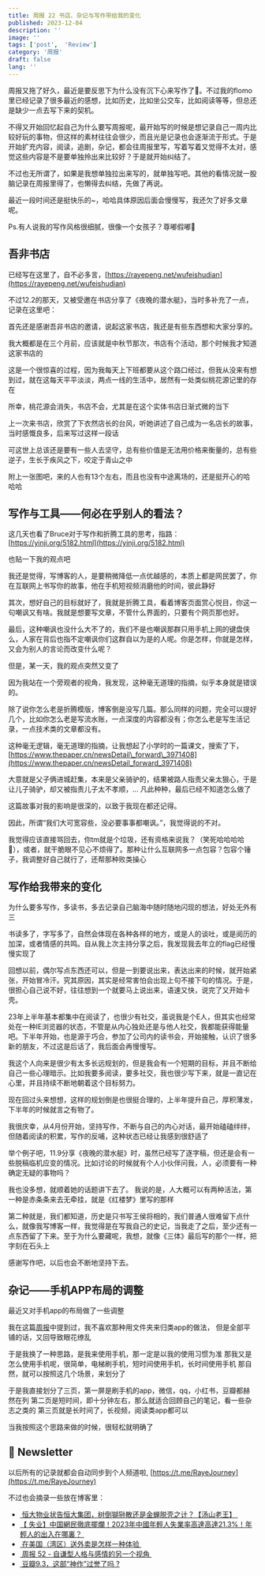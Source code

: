 ```yaml
---
title: 周报 22 书店、杂记与写作带给我的变化
published: 2023-12-04
description: ''
image: ''
tags: ['post',  'Review']
category: '周报'
draft: false
lang: ''
---
```

<!-- ![Group 1](./attachments/QmYZ6kSVHmyhFzyx5oMD8ohXmX4vRw2vai2ZeXH4CxD3Ci.png) -->


周报又拖了好久，最近是要反思下为什么没有沉下心来写作了🐶。不过我的flomo里已经记录了很多最近的感想，比如历史，比如坐公交车，比如阅读等等，但总还是缺少一点去写下来的契机。

不得又开始回忆起自己为什么要写周报呢，最开始写的时候是想记录自己一周内比较好玩的事物，但这样的素材往往会很少，而且光是记录也会逐渐流于形式。于是开始扩充内容，阅读，追剧，杂记，都会往周报里写，写着写着又觉得不太对，感觉这些内容是不是要单独拎出来比较好？于是就开始纠结了。

不过也无所谓了，如果是我想单独拉出来写的，就单独写吧。其他的看情况就一股脑记录在周报里得了，也懒得去纠结，先做了再说。

最近一段时间还是挺快乐的~，哈哈具体原因后面会慢慢写，我还欠了好多文章呢。

Ps.有人说我的写作风格很细腻，很像一个女孩子？尊嘟假嘟🐶

## 吾非书店

已经写在这里了，自不必多言，[https://rayepeng.net/wufeishudian](https://rayepeng.net/wufeishudian)

不过12.2的那天，又被受邀在书店分享了《夜晚的潜水艇》，当时多补充了一点，记录在这里吧：

首先还是感谢吾非书店的邀请，说起这家书店，我还是有些东西想和大家分享的。

我大概都是在三个月前，应该就是中秋节那次，书店有个活动，那个时候我才知道这家书店的

这是一个很惊喜的过程，因为我每天上下班都要从这个路口经过，但我从没来有想到过，就在这每天平平淡淡，两点一线的生活中，居然有一处类似桃花源记里的存在

所幸，桃花源会消失，书店不会，尤其是在这个实体书店日渐式微的当下

上一次来书店，欣赏了下衣然店长的台风，听她讲述了自己成为一名店长的故事，当时感慨良多，后来写过这样一段话

可这世上总该还是要有一些人去坚守，总有些价值是无法用价格来衡量的，总有些逆子，生长于疾风之下，咬定于青山之中

附上一张图吧，来的人也有13个左右，而且也没有中途离场的，还是挺开心的哈哈哈


<!-- ![DraggedImage](./attachments/QmVYAp68fXNciwp14pbX9exmrFVRPVaNZg6phNby1MFJ1d.jpeg) -->

##  写作与工具——何必在乎别人的看法？

这几天也看了Bruce对于写作和折腾工具的思考，指路：[https://yinji.org/5182.html](https://yinji.org/5182.html)

也贴一下我的观点吧

我还是觉得，写博客的人，是要稍微降低一点优越感的，本质上都是网民罢了，你在互联网上书写你的故事，他在手机短视频消磨他的时间，彼此静好

其次，想好自己的目标就好了，我就是折腾工具，看着博客页面赏心悦目，你这一句嘲讽又有啥。我就是想要写文章，不管什么界面的，只要有个网页那也好。

最后，这种嘲讽也没什么大不了的，我们不是也嘲讽那群只用手机上网的键盘侠么，人家在背后也指不定嘲讽你们这群自以为是的人呢。你是怎样，你就是怎样，又会为别人的言论而改变什么呢？

但是，某一天，我的观点突然又变了

因为我站在一个旁观者的视角，我发现，这种毫无道理的指摘，似乎本身就是错误的。

除了说你怎么老是折腾模版，博客倒是没写几篇。那么同样的问题，完全可以提好几个，比如你怎么老是写流水账，一点深度的内容都没有；你怎么老是写生活记录，一点技术类的文章都没有。

这种毫无逻辑，毫无道理的指摘，让我想起了小学时的一篇课文，搜索了下，[https://www.thepaper.cn/newsDetail\_forward\_3971408](https://www.thepaper.cn/newsDetail_forward_3971408)

大意就是父子俩进城赶集，本来是父亲骑驴的，结果被路人指责父亲太狠心，于是让儿子骑驴，却又被指责儿子太不孝顺，… 凡此种种，最后已经不知道怎么做了

这篇故事对我的影响是很深的，以致于我现在都还记得。

因此，所谓“我们大可宽容些，没必要事事都嘲讽。”，我觉得说的不对。

我觉得应该直接骂回去，你tm就是个垃圾，还有资格来说我？（笑死哈哈哈哈🤣），或者，就干脆眼不见心不烦得了。那种让什么互联网多一点包容？包容个锤子，我调整好自己就行了，还帮那种败类操心


 ## 写作给我带来的变化

为什么要多写作，多读书，多去记录自己脑海中随时随地闪现的想法，好处无外有三

书读多了，字写多了，自然会体现在各种各样的地方，或是人的谈吐，或是阅历的加深，或者情感的共鸣。自从我上次主持分享之后，我发现我去年立的flag已经慢慢实现了

回想以前，偶尔写点东西还可以，但是一到要说出来，表达出来的时候，就开始紧张，开始冒冷汗。究其原因，其实是经常害怕会出现上句不接下句的情况。于是，很担心自己说不好，往往想到一个就要马上说出来，语速又快，说完了又开始卡壳。

23年上半年基本都集中在阅读了，也很少有社交，虽说我是个E人，但其实也经常处在一种IE浏览器的状态，不管是从内心独处还是与他人社交，我都能获得能量吧。下半年开始，也是源于巧合，参加了公司内的读书会，开始接触，认识了很多新的朋友，不过这是后话了，我后面会再慢慢写。

我这个人向来是很少有太多长远规划的，但是我会有一个短期的目标，并且不断给自己一些心理暗示。比如我要多阅读，要多社交，我也很少写下来，就是一直记在心里，并且持续不断地朝着这个目标努力。

现在回过头来想想，这样的规划倒是也很挺合理的，上半年提升自己，厚积薄发，下半年的时候就言之有物了。

我很庆幸，从4月份开始，坚持写作，不断与自己的内心对话，最开始磕磕绊绊，但随着阅读的积累，写作的反哺，这种状态已经让我感到很舒适了

举个例子吧，11.9分享《夜晚的潜水艇》时，虽然已经写了逐字稿，但还是会有一些脱稿临机应变的情况。比如讨论的时候就有个人小伙伴问我，人，必须要有一种确定无疑的事物吗？

我也没多想，就顺着她的话题讲下去了。
我说的是，人大概可以有两种活法，第一种是赤条条来去无牵挂，就是《红楼梦》里写的那样

第二种就是，我们都知道，历史是只书写王侯将相的，我们普通人很难留下点什么，就像我写博客一样，我觉得是在写我自己的史记，当我走了之后，至少还有一点东西留了下来。至于为什么要藏呢，我想，就像《三体》最后写的那个一样，把字刻在石头上

感谢写作吧，以后也会不断地坚持下去。


 ## 杂记——手机APP布局的调整

最近又对手机app的布局做了一些调整

我在这篇[周报](https://rayepeng.net/weekpost15%E2%84%B9%EF%B8%8F-%E4%BF%A1%E6%81%AF%E6%B5%81%E6%A2%B3%E7%90%86%E5%AE%9E%E8%B7%B5)中提到过，我不喜欢那种用文件夹来归类app的做法，
但是全部平铺的话，又回导致眼花缭乱

于是我换了一种思路，是我来使用手机，那一定是以我的使用习惯为准
那我又是怎么使用手机呢，很简单，电梯刷手机，短时间使用手机，长时间使用手机
那自然，就可以按照这几个场景，来划分了

于是我直接划分了三页，第一屏是刷手机的app，微信，qq，小红书，豆瓣都赫然在列
第二页是短时间，即十分钟左右，那么就适合回顾自己的笔记，看一些杂志之类的
第三页就是长时间了，长视频，阅读类app都可以

当我按照这个思路来做的时候，很轻松就明确了

##  📮 Newsletter

以后所有的记录就都会自动同步到个人频道啦, [https://t.me/RayeJourney](https://t.me/RayeJourney)

不过也会摘录一些放在博客里：

- [ 恒大物业状告恒大集团，树倒猢狲散还是金蝉脱壳之计？【汤山老王】 ](https://www.youtube.com/watch?v=XtCDSzPCpn0)
- [【 失业】中国網民徹底擺爛！2023年中國年輕人失業率高達高達21.3%！年輕人的出入在哪裏？ ](https://www.youtube.com/watch?v=CnfTCaG1f7I)
- [ 在美国（湾区）送外卖是怎样一种体验 ](https://blog.douchi.space/food-delivery-doordash-bay-area-experience/)
- [ 周报 52 - 自谦型人格与感情的另一个视角 ](https://xlog.pseudoyu.com/weekly_review_20231203)
- [ 豆瓣9.3，这部“神作”过誉了吗 ?](https://mp.weixin.qq.com/s?__biz=MzA3MDM3NjE5NQ==&mid=2650959732&idx=1&sn=180f9330394068ae481602feb37af1ef&chksm=84cb0118b3bc880eada23adbea8229e4f63fddcb8c136ebb70b52ae400246d70b49a8de7bcb7rd)
